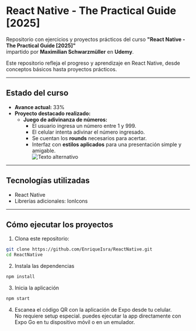 # React Native - The Practical Guide [2025]

Repositorio con ejercicios y proyectos prácticos del curso **"React Native - The Practical Guide [2025]"**  
impartido por **Maximilian Schwarzmüller** en **Udemy**.  

Este repositorio refleja el progreso y aprendizaje en React Native, desde conceptos básicos hasta proyectos prácticos.

---

## Estado del curso

- **Avance actual:** 33%  
- **Proyecto destacado realizado:**  
  - **Juego de adivinanza de números:**  
    - El usuario ingresa un número entre 1 y 999.  
    - El celular intenta adivinar el número ingresado.  
    - Se cuentan los **rounds** necesarios para acertar.  
    - Interfaz con **estilos aplicados** para una presentación simple y amigable.   
    ![Texto alternativo](URL_o_ruta_de_la_imagen)

---

## Tecnologías utilizadas

- React Native  
- Librerías adicionales: IonIcons

---

## Cómo ejecutar los proyectos

1. Clona este repositorio:

```bash
git clone https://github.com/EnriqueIsra/ReactNative.git
cd ReactNative
```
2. Instala las dependencias
```bash
npm install
```
3. Inicia la aplicación
```bash
npm start
```
4. Escanea el código QR con la aplicación de Expo desde tu celular.   
No requiere setup especial. puedes ejecutar la app directamente con Expo Go en tu dispositivo móvil o en un emulador.
